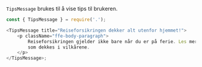 `TipsMessage` brukes til å vise tips til brukeren.

```js
const { TipsMessage } = require('.');

<TipsMessage title="Reiseforsikringen dekker alt utenfor hjemmet!">
    <p className="ffe-body-paragraph">
        Reiseforsikringen gjelder ikke bare når du er på ferie. Les mer om hva
        som dekkes i vilkårene.
    </p>
</TipsMessage>;
```
